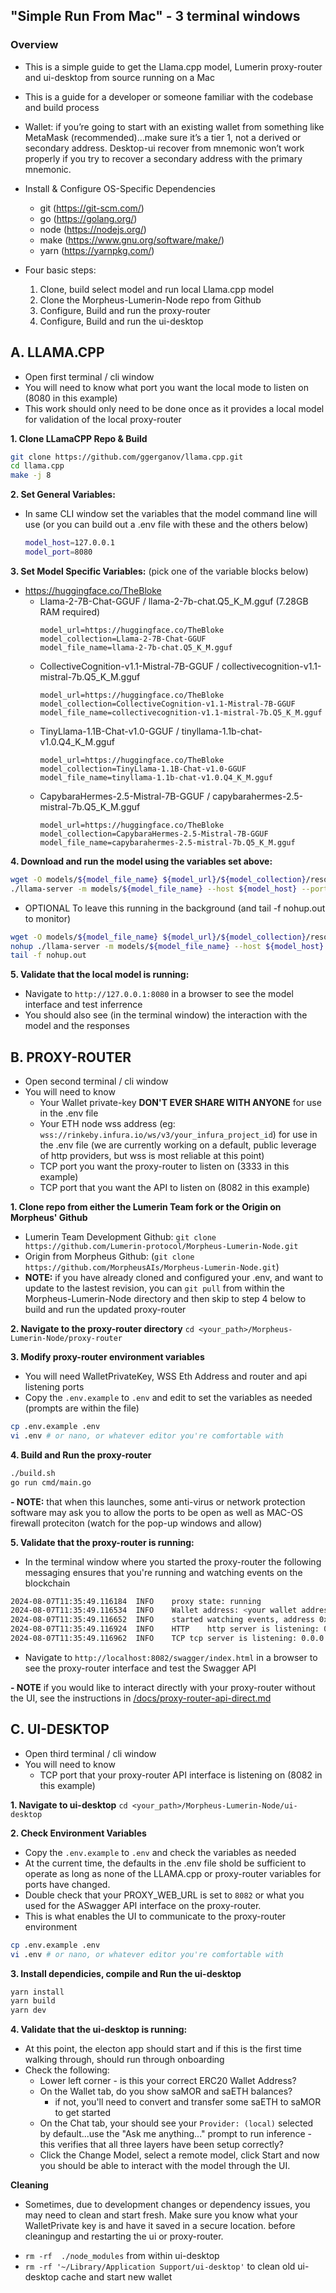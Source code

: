 ## "Simple Run From Mac" - 3 terminal windows

### Overview
- This is a simple guide to get the Llama.cpp model, Lumerin proxy-router and ui-desktop from source running on a Mac
- This is a guide for a developer or someone familiar with the codebase and build process
- Wallet: if you’re going to start with an existing wallet from something like MetaMask (recommended)…make sure it’s a tier 1, not a derived or secondary address. Desktop-ui recover from mnemonic won’t work properly if you try to recover a secondary address with the primary mnemonic.  
- Install & Configure OS-Specific Dependencies
  * git (https://git-scm.com/)
  * go (https://golang.org/)
  * node (https://nodejs.org/)
  * make (https://www.gnu.org/software/make/)
  * yarn (https://yarnpkg.com/)

- Four basic steps: 
    1. Clone, build select model and run local Llama.cpp model
    2. Clone the Morpheus-Lumerin-Node repo from Github 
    3. Configure, Build and run the proxy-router
    4. Configure, Build and run the ui-desktop

## **A. LLAMA.CPP**
* Open first terminal / cli window 
* You will need to know what port you want the local mode to listen on (8080 in this example)
* This work should only need to be done once as it provides a local model for validation of the local proxy-router

**1. Clone LLamaCPP Repo & Build**
```sh
git clone https://github.com/ggerganov/llama.cpp.git
cd llama.cpp
make -j 8
```

**2. Set General Variables:** 
* In same CLI window set the variables that the model command line will use (or you can build out a .env file with these and the others below)
  ```sh
  model_host=127.0.0.1
  model_port=8080
  ```

**3. Set Model Specific Variables:** (pick one of the variable blocks below)
* https://huggingface.co/TheBloke
  * Llama-2-7B-Chat-GGUF / llama-2-7b-chat.Q5_K_M.gguf (7.28GB RAM required)
    ```
    model_url=https://huggingface.co/TheBloke
    model_collection=Llama-2-7B-Chat-GGUF
    model_file_name=llama-2-7b-chat.Q5_K_M.gguf
    ```
  * CollectiveCognition-v1.1-Mistral-7B-GGUF / collectivecognition-v1.1-mistral-7b.Q5_K_M.gguf
    ```
    model_url=https://huggingface.co/TheBloke
    model_collection=CollectiveCognition-v1.1-Mistral-7B-GGUF
    model_file_name=collectivecognition-v1.1-mistral-7b.Q5_K_M.gguf
    ```
  * TinyLlama-1.1B-Chat-v1.0-GGUF / tinyllama-1.1b-chat-v1.0.Q4_K_M.gguf
    ```
    model_url=https://huggingface.co/TheBloke
    model_collection=TinyLlama-1.1B-Chat-v1.0-GGUF
    model_file_name=tinyllama-1.1b-chat-v1.0.Q4_K_M.gguf
    ```
  * CapybaraHermes-2.5-Mistral-7B-GGUF / capybarahermes-2.5-mistral-7b.Q5_K_M.gguf
    ```
    model_url=https://huggingface.co/TheBloke
    model_collection=CapybaraHermes-2.5-Mistral-7B-GGUF
    model_file_name=capybarahermes-2.5-mistral-7b.Q5_K_M.gguf
    ```


**4. Download and run the model using the variables set above:**
```sh
wget -O models/${model_file_name} ${model_url}/${model_collection}/resolve/main/${model_file_name}  
./llama-server -m models/${model_file_name} --host ${model_host} --port ${model_port} --n-gpu-layers 4096
```

* OPTIONAL To leave this running in the background (and tail -f nohup.out to monitor)
```sh 
wget -O models/${model_file_name} ${model_url}/${model_collection}/resolve/main/${model_file_name} 
nohup ./llama-server -m models/${model_file_name} --host ${model_host} --port ${model_port} --n-gpu-layers 4096 &
tail -f nohup.out
```

**5. Validate that the local model is running:** 
* Navigate to `http://127.0.0.1:8080` in a browser to see the model interface and test inferrence 
* You should also see (in the terminal window) the interaction with the model and the responses

## **B. PROXY-ROUTER**
* Open second terminal / cli window 
* You will need to know 
  * Your Wallet private-key **DON'T EVER SHARE WITH ANYONE** for use in the .env file 
  * Your ETH node wss address (eg: `wss://rinkeby.infura.io/ws/v3/your_infura_project_id`) for use in the .env file (we are currently working on a default, public leverage of http providers, but wss is most reliable at this point) 
  * TCP port you want the proxy-router to listen on (3333 in this example)
  * TCP port that you want the API to listen on (8082 in this example)

**1.  Clone repo from either the Lumerin Team fork or the Origin on Morpheus' Github**  
- Lumerin Team Development Github: `git clone https://github.com/Lumerin-protocol/Morpheus-Lumerin-Node.git`
- Origin from Morpheus Github: (`git clone https://github.com/MorpheusAIs/Morpheus-Lumerin-Node.git`)
- **NOTE:** if you have already cloned and configured your .env, and want to update to the lastest revision, you can `git pull` from within the Morpheus-Lumerin-Node directory and then skip to step 4 below to build and run the updated proxy-router

**2. Navigate to the proxy-router directory** `cd <your_path>/Morpheus-Lumerin-Node/proxy-router`

**3. Modify proxy-router environment variables**
- You will need WalletPrivateKey, WSS Eth Address and router and api listening ports
- Copy the `.env.example` to `.env` and edit to set the variables as needed (prompts are within the file)
```sh
cp .env.example .env
vi .env # or nano, or whatever editor you're comfortable with
```
**4. Build and Run the proxy-router**
```sh
./build.sh 
go run cmd/main.go
```
**- NOTE:** that when this launches, some anti-virus or network protection software may ask you to allow the ports to be open as well as MAC-OS firewall proteciton (watch for the pop-up windows and allow)

**5. Validate that the proxy-router is running:**
- In the terminal window where you started the proxy-router the following messaging ensures that you're running and watching events on the blockchain 
```sh
2024-08-07T11:35:49.116184	INFO	proxy state: running
2024-08-07T11:35:49.116534	INFO	Wallet address: <your wallet address 0x.....>
2024-08-07T11:35:49.116652	INFO	started watching events, address 0x8e19288d908b2d9F8D7C539c74C899808AC3dE45
2024-08-07T11:35:49.116924	INFO	HTTP	http server is listening: 0.0.0.0:8082
2024-08-07T11:35:49.116962	INFO	TCP	tcp server is listening: 0.0.0.0:3333
```
- Navigate to `http://localhost:8082/swagger/index.html` in a browser to see the proxy-router interface and test the Swagger API

**- NOTE** if you would like to interact directly with your proxy-router without the UI, see the instructions in [/docs/proxy-router-api-direct.md](/docs/proxy-router-api-direct.md)

## **C. UI-DESKTOP**
* Open third terminal / cli window 
* You will need to know 
  * TCP port that your proxy-router API interface is listening on (8082 in this example)

**1. Navigate to ui-desktop**
`cd <your_path>/Morpheus-Lumerin-Node/ui-desktop`

**2. Check Environment Variables**
- Copy the `.env.example` to `.env` and check the variables as needed 
- At the current time, the defaults in the .env file shold be sufficient to operate as long as none of the LLAMA.cpp or proxy-router variables for ports have changed. 
- Double check that your PROXY_WEB_URL is set to `8082` or what you used for the ASwagger API interface on the proxy-router. 
- This is what enables the UI to communicate to the proxy-router environment 

```sh
cp .env.example .env
vi .env # or nano, or whatever editor you're comfortable with
```

**3. Install dependicies, compile and Run the ui-desktop**
```sh
yarn install
yarn build
yarn dev
```

**4. Validate that the ui-desktop is running:**
- At this point, the electon app should start and if this is the first time walking through, should run through onboarding 
- Check the following: 
  - Lower left corner - is this your correct ERC20 Wallet Address? 
  - On the Wallet tab, do you show saMOR and saETH balances? 
    - if not, you'll need to convert and transfer some saETH to saMOR to get started
  - On the Chat tab, your should see your `Provider: (local)` selected by default...use the "Ask me anything..." prompt to run inference - this verifies that all three layers have been setup correctly?
  - Click the Change Model, select a remote model, click Start and now you should be able to interact with the model through the UI. 

**Cleaning**
* Sometimes, due to development changes or dependency issues, you may need to clean and start fresh.  Make sure you know what your WalletPrivate key is and have it saved in a secure location. before cleaningup and restarting the ui or proxy-router.
- `rm -rf  ./node_modules` from within ui-desktop 
- `rm -rf '~/Library/Application Support/ui-desktop'` to clean old ui-desktop cache and start new wallet


